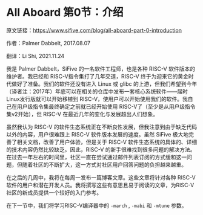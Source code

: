 # All Aboard 第0节：介绍

原文链接：https://www.sifive.com/blog/all-aboard-part-0-introduction

作者：Palmer Dabbelt, 2017.08.07

翻译：Li Shi, 2021.11.24

我是 Palmer Dabbelt，SiFive 的一名软件工程师，也是各种 RISC-V 软件版本的维护者。我已经和 RISC-V指令集打了几年交道，RISC-V 终于为迎来它的黄金时代做好了准备。我们的软件还没有进入 Linux 或 glibc 的上游，但我们希望到今年（译者注：2017年）年底可以在相关的仓库中发布一套核心系统软件——届时Linux发行版就可以开始移植到 RISC-V，使用户可以开始使用我们的软件。我自己在用户级指令集最终确定之前就已经开始使用 RISC-V了（至少是从用户级指令集v2开始），但 RISC-V 在最近几年的变化与发展超出人们想象。

虽然我认为 RISC-V 的软件生态系统正在不断良性发展，但我注意到由于缺乏代码以外的内容，用户很难跟上 RISC-V 软件版本发展的速度。虽然 SiFive 极大地完善了相关文档，改善了用户体验，但是关于 RISC-V 软件生态系统的具体的、详细的技术内容仍然比较缺乏。因此，RISC-V 的新手很难找到很多问题的解决方法。在过去一年左右的时间里，社区一直在尝试通过邮件列表订阅的方式缓和这一问题，但随着社区的不断扩大，这一方式对社区用户回答问题的负担越来越重。

在之后的几周中，我将在每周一发布一篇博客文章。这些文章将针对各种 RISC-V 软件的用户和潜在开发人员。我将撰写这些有意思且易于阅读的文章，为RISC-V社区的新成员提供一个较好的入门参考。

在下一节中，我们将学习RISC-V编译器中的 `-march` ,  `-mabi` 和 `-mtune` 参数。
